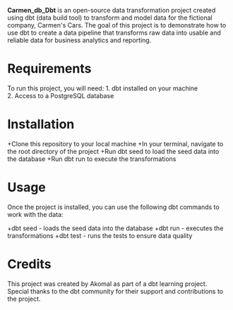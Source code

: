 **Carmen_db_Dbt** is an open-source data transformation project created using dbt (data build tool) to transform and model data for the fictional company, Carmen's Cars. The goal of this project is to demonstrate how to use dbt to create a data pipeline that transforms raw data into usable and reliable data for business analytics and reporting.

<h1>Requirements</h1>
To run this project, you will need:
1. dbt installed on your machine<br/>
2. Access to a PostgreSQL database<br/>
<h1>Installation</h1>
+Clone this repository to your local machine
+In your terminal, navigate to the root directory of the project
+Run dbt seed to load the seed data into the database
+Run dbt run to execute the transformations
<h1>Usage</h1>
Once the project is installed, you can use the following dbt commands to work with the data:

+dbt seed - loads the seed data into the database
+dbt run - executes the transformations
+dbt test - runs the tests to ensure data quality
<h1>Credits</h1>
This project was created by Akomal as part of a dbt learning project. Special thanks to the dbt community for their support and contributions to the project.
